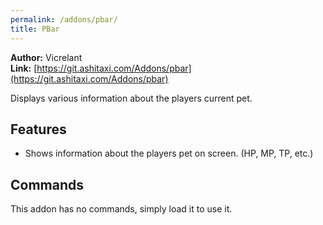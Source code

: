 ```yaml
---
permalink: /addons/pbar/
title: PBar
---
```


**Author:** Vicrelant<br/>
**Link:** [https://git.ashitaxi.com/Addons/pbar](https://git.ashitaxi.com/Addons/pbar)

Displays various information about the players current pet.

## Features

  * Shows information about the players pet on screen. (HP, MP, TP, etc.)

## Commands

This addon has no commands, simply load it to use it.